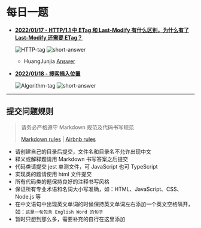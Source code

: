 # 每日一题

- [**2022/01/17 - HTTP/1.1 中 ETag 和 Last-Modify 有什么区别，为什么有了 Last-Modify 还需要 ETag？**](https://github.com/HuangJunjia/one-question-per-day/blob/main/questions/http.md#20220117)

  ![HTTP-tag](https://img.shields.io/badge/HTTP-green) ![short-answer](https://img.shields.io/badge/简答题-cyan)
  
  - HuangJunjia [Answer](./huangjunjia/2022-01-17.md#last-modified)

- [**2022/01/18 - 搜索插入位置**](https://github.com/HuangJunjia/one-question-per-day/blob/main/questions/algorithm.md#20220118)

  ![Algorithm-tag](https://img.shields.io/badge/Algorithm-orange) ![short-answer](https://img.shields.io/badge/简单-pink)

---

## 提交问题规则

> 请务必严格遵守 Markdown 规范及代码书写规范
>
> [Markdown rules](https://www.markdownguide.org/basic-syntax/) | [Airbnb rules](https://github.com/airbnb/javascript)

- 请创建自己的目录后提交，文件名和目录名不允许出现中文
- 释义或解释题请用 Markdown 书写答案之后提交
- 代码类请提交 jest 单测文件，可 JavaScript 也可 TypeScript
- 实现类的题请使用 html 文件提交
- 所有代码类的题保持良好的注释书写风格
- 保证所有专业术语和名词大小写准确，如：HTML、JavaScript、CSS、Node.js 等
- 在中文语句中出现英文单词的时候保持英文单词左右添加一个英文空格隔开，如：`这是一句包含 English Word 的句子`
- 暂时只想到那么多，需要补充的自行在这里添加
